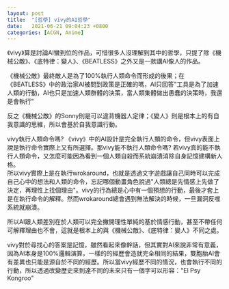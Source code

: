 ```yaml
---
layout: post
title:  "[哲學] vivy的AI哲學"
date:   2021-06-21 09:04:23 +0800
categories: [ACGN, Anime]
---
```


《vivy》算是討論AI蠻到位的作品，可惜很多人沒理解到其中的哲學，只提了除《機械公敵》、《底特律：變人》、《BEATLESS》之外又是一款講AI像人的作品。
  
《機械公敵》最終敵人是為了100%執行人類命令而形成的後果；在《BEATLESS》中的政治家AI被問到政策是正確的嗎，AI只回答"工具是為了加速人類的行動，AI也只是加速人類群體的決策，當人類集體做出愚蠢的決策時，我還是會執行"
  
反之《機械公敵》的Sonny則是可以違背機器人定律；《變人》則是根本上的有自我意識的思維，所以會基於自我意識行動。  

  
vivy執行人類命令嗎?  《vivy》中的AI設計是完全執行人類的命令，但vivy表面上說是執行命令實際上又有所選擇。那vivy能不執行人類命令嗎?  若vivy真的能不執行人類命令，又怎麼可能因為看到一個人類自殺而系統崩潰消除自身記憶建構新人格。  
所以vivy實際上是在執行wrokaround，也就是透過文字遊戲讓自己同時可以完成自己心中的想法和人類的命令，忘記哪個動畫角色說過"人類總是先情感上先做了決定，再理性上找個理由"。vivy的行為總是心中有一個預想的行動，最後才套上是在執行命令的解釋。然而wrokaround總會遇到無法解決的時候，一旦漏洞反噬系統就崩潰。  

所以AI跟人類差別在於人類可以完全撇開理性單純的基於情感行動，甚至不帶任何可解釋理由也不會，這就是根本上的與《機械公敵》、《底特律：變人》不同之處。  

vivy對於尋找心的答案是記憶，雖然看起來像幹話，但其實對AI來說非常有意義，因為AI本身是100%邏輯演算，一樣的的經歷會造就完全相同的結果，雙胞胎AI會有差異也只能是源自於不同的經歷。所以當vivy經歷不同的情況，也會執行不同的行動，所以透過改變歷史來到達不同的未來只有一個字可以形容："El Psy Kongroo"